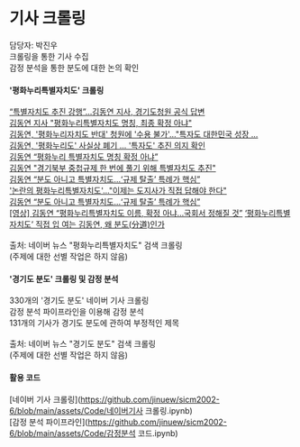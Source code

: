 # 기사 크롤링

담당자: 박진우<br>
크롤링을 통한 기사 수집<br>
감정 분석을 통한 분도에 대한 논의 확인<br>

#### '평화누리특별자치도' 크롤링
[“특별자치도 추진 강행”…김동연 지사, 경기도청원 공식 답변](https://www.news1.kr/articles/5434859)<br> 
[김동연 지사 "평화누리특별자치도 명칭, 최종 확정 아냐"](https://www.newsis.com/view/?id=NISX20240529_0002753802&cID=14001&pID=14000)<br>
[김동연, '평화누리자치도 반대' 청원에 '수용 불가'…"특자도 대한민국 성장 ...](http://news.tf.co.kr/read/national/2103361.htm)<br>
[김동연, '평화누리도' 사실상 폐기 … '특자도' 추진 의지 확인](https://gg.newdaily.co.kr/site/data/html/2024/06/03/2024060300008.html)<br>
[김동연 “평화누리 특별자치도 명칭 확정 아냐”](https://www.hankookilbo.com/News/Read/A2024053009170005040?did=NA)<br>
[김동연 "경기북부 중첩규제 한 번에 풀기 위해 특별자치도 추진"](https://www.yna.co.kr/view/AKR20240530000600060?input=1195m)<br>
[김동연 “분도 아니고 특별자치도…‘규제 탈출’ 특례가 핵심”](https://www.yna.co.kr/view/AKR20240530000600060?input=1195m)<br>
['논란의 평화누리특별자치도'..."이제는 도지사가 직접 답해야 한다"](https://www.kgnews.co.kr/news/article.html?no=795744)<br>
[김동연 “분도 아니고 특별자치도…‘규제 탈출’ 특례가 핵심”](https://www.kgnews.co.kr/news/article.html?no=795744)<br>
[[영상] 김동연 “평화누리특별자치도 이름, 확정 아냐…국회서 정해질 것”](https://www.kyeonggi.com/article/20240529580387<br>)
[‘평화누리특별자치도’ 직접 입 여는 김동연, 왜 분도(分道)인가](http://www.edaily.co.kr/news/newspath.asp?newsid=02781446638893840)<br>
<br>
출처: 네이버 뉴스 "평화누리특별자치도" 검색 크롤링<br>
(주제에 대한 선별 작업은 하지 않음)

#### '경기도 분도' 크롤링 및 감정 분석

330개의 '경기도 분도' 네이버 기사 크롤링<br>
감정 분석 파이프라인을 이용해 감정 분석<br>
131개의 기사가 경기도 분도에 관하여 부정적인 제목<br>
<br>
출처: 네이버 뉴스 "경기도 분도" 검색 크롤링<br>
(주제에 대한 선별 작업은 하지 않음)



#### 활용 코드
[네이버 기사 크롤링](https://github.com/jinuew/sicm2002-6/blob/main/assets/Code/네이버기사 크롤링.ipynb)<br>
[감정 분석 파이프라인](https://github.com/jinuew/sicm2002-6/blob/main/assets/Code/감정분석 코드.ipynb)
